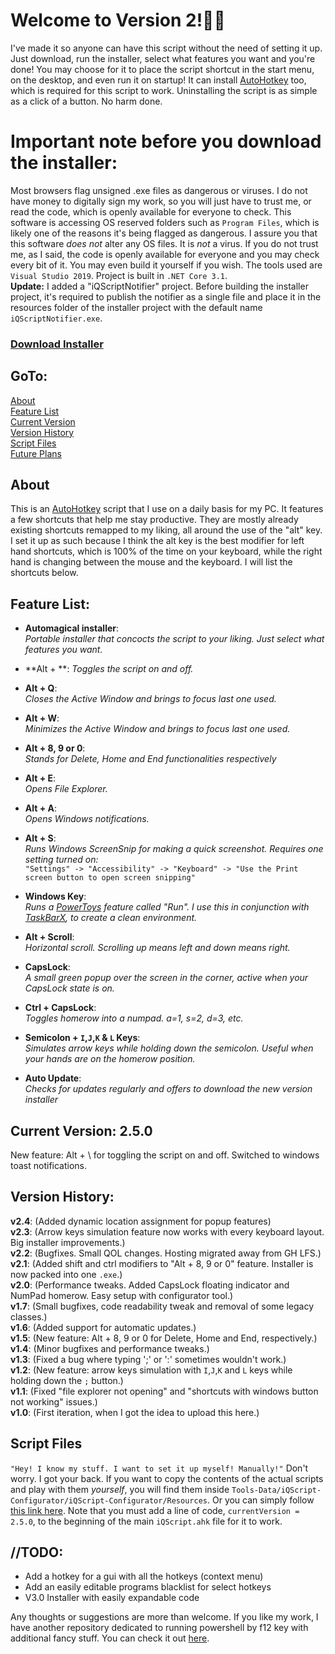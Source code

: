 # Welcome to Version 2!🎉🎉
I've made it so anyone can have this script without the need of setting it up. Just download, run the installer, select what features you want and you're done! You may choose for it to place the script shortcut in the start menu, on the desktop, and even run it on startup! It can install [AutoHotkey](https://www.autohotkey.com/) too, which is required for this script to work. Uninstalling the script is as simple as a click of a button. No harm done.

# Important note before you download the installer:
Most browsers flag unsigned .exe files as dangerous or viruses. I do not have money to digitally sign my work, so you will just have to trust me, or read the code, which is openly available for everyone to check. This software is accessing OS reserved folders such as `Program Files`, which is likely one of the reasons it's being flagged as dangerous. I assure you that this software *does not* alter any OS files. It is *not* a virus. If you do not trust me, as I said, the code is openly available for everyone and you may check every bit of it. You may even build it yourself if you wish. The tools used are `Visual Studio 2019`. Project is built in `.NET Core 3.1`.  
**Update:** I added a "iQScriptNotifier" project. Before building the installer project, it's required to publish the notifier as a single file and place it in the resources folder of the installer project with the default name `iQScriptNotifier.exe`.

### [Download Installer](https://download1498.mediafire.com/eoy1v2nirzlg/ft3mrdufuqtus8u/iQScript_Installer_2.5.0.exe)

## GoTo:
[About](https://github.com/iQuerz/MyAHKScript#about)  
[Feature List](https://github.com/iQuerz/iQScript#feature-list)  
[Current Version](https://github.com/iQuerz/iQScript#current-version-250)  
[Version History](https://github.com/iQuerz/iQScript#version-history)  
[Script Files](https://github.com/iQuerz/iQScript#script-files)  
[Future Plans](https://github.com/iQuerz/iQScript#todo)


## About
This is an [AutoHotkey](https://www.autohotkey.com/) script that I use on a daily basis for my PC. It features a few shortcuts that help me stay productive. They are mostly already existing shortcuts remapped to my liking, all around the use of the "alt" key. I set it up as such because I think the alt key is the best modifier for left hand shortcuts, which is 100% of the time on your keyboard, while the right hand is changing between the mouse and the keyboard. I will list the shortcuts below.


## Feature List:
- **Automagical installer**:  
*Portable installer that concocts the script to your liking. Just select what features you want.*

- **Alt + \**:
*Toggles the script on and off.*

- **Alt + Q**:  
*Closes the Active Window and brings to focus last one used.*

- **Alt + W**:  
*Minimizes the Active Window and brings to focus last one used.*

- **Alt + 8, 9 or 0**:  
*Stands for Delete, Home and End functionalities respectively*

- **Alt + E**:  
*Opens File Explorer.*

- **Alt + A**:  
*Opens Windows notifications.*

- **Alt + S**:  
*Runs Windows ScreenSnip for making a quick screenshot. Requires one setting turned on:*  
`"Settings" -> "Accessibility" -> "Keyboard" -> "Use the Print screen button to open screen snipping"`

- **Windows Key**:  
*Runs a [PowerToys](https://github.com/microsoft/PowerToys#microsoft-powertoys) feature called "Run". I use this in conjunction with [TaskBarX](https://chrisandriessen.nl/taskbarx), to create a clean environment.*

- **Alt + Scroll**:  
*Horizontal scroll. Scrolling up means left and down means right.*

- **CapsLock**:  
*A small green popup over the screen in the corner, active when your CapsLock state is on.*

- **Ctrl + CapsLock**:  
*Toggles homerow into a numpad. a=1, s=2, d=3, etc.*

- **Semicolon + `I`,`J`,`K` & `L` Keys**:  
*Simulates arrow keys while holding down the semicolon. Useful when your hands are on the homerow position.*

- **Auto Update**:  
*Checks for updates regularly and offers to download the new version installer*


## Current Version: 2.5.0
New feature: Alt + \ for toggling the script on and off. Switched to windows toast notifications.  

## Version History:
**v2.4**: (Added dynamic location assignment for popup features)  
**v2.3**: (Arrow keys simulation feature now works with every keyboard layout. Big installer improvements.)  
**v2.2**: (Bugfixes. Small QOL changes. Hosting migrated away from GH LFS.)  
**v2.1**: (Added shift and ctrl modifiers to "Alt + 8, 9 or 0" feature. Installer is now packed into one `.exe`.)  
**v2.0**: (Performance tweaks. Added CapsLock floating indicator and NumPad homerow. Easy setup with configurator tool.)  
**v1.7**: (Small bugfixes, code readability tweak and removal of some legacy classes.)  
**v1.6**: (Added support for automatic updates.)  
**v1.5**: (New feature: Alt + 8, 9 or 0 for Delete, Home and End, respectively.)  
**v1.4**: (Minor bugfixes and performance tweaks.)  
**v1.3**: (Fixed a bug where typing ';' or ':' sometimes wouldn't work.)  
**v1.2**: (New feature: arrow keys simulation with `I`,`J`,`K` and `L` keys while holding down the `;` button.)  
**v1.1**: (Fixed "file explorer not opening" and "shortcuts with windows button not working" issues.)  
**v1.0**: (First iteration, when I got the idea to upload this here.)

## Script Files
`"Hey! I know my stuff. I want to set it up myself! Manually!"` Don't worry. I got your back. If you want to copy the contents of the actual scripts and play with them *yourself*, you will find them inside `Tools-Data/iQScript-Configurator/iQScript-Configurator/Resources`. Or you can simply follow [this link here](https://github.com/iQuerz/iQScript/tree/main/Tools-Data/iQScript-Configurator/iQScript-Configurator/Resources). Note that you must add a line of code, `currentVersion = 2.5.0`, to the beginning of the main `iQScript.ahk` file for it to work.

## //TODO:
- Add a hotkey for a gui with all the hotkeys (context menu)
- Add an easily editable programs blacklist for select hotkeys
- V3.0 Installer with easily expandable code

Any thoughts or suggestions are more than welcome. 
If you like my work, I have another repository dedicated to running powershell by f12 key with additional fancy stuff. 
You can check it out [here](https://github.com/iQuerz/PowerShellAHK#powershellahk). 
